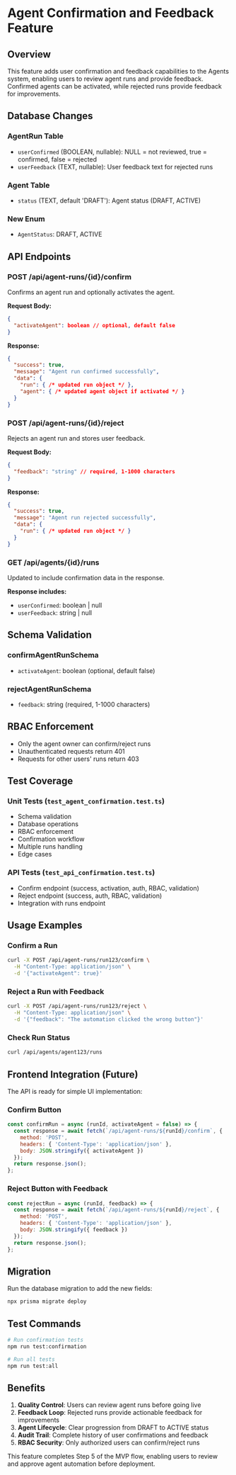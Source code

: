 # Agent Confirmation and Feedback Feature

## Overview

This feature adds user confirmation and feedback capabilities to the Agents system, enabling users to review agent runs and provide feedback. Confirmed agents can be activated, while rejected runs provide feedback for improvements.

## Database Changes

### AgentRun Table
- `userConfirmed` (BOOLEAN, nullable): NULL = not reviewed, true = confirmed, false = rejected
- `userFeedback` (TEXT, nullable): User feedback text for rejected runs

### Agent Table
- `status` (TEXT, default 'DRAFT'): Agent status (DRAFT, ACTIVE)

### New Enum
- `AgentStatus`: DRAFT, ACTIVE

## API Endpoints

### POST /api/agent-runs/{id}/confirm
Confirms an agent run and optionally activates the agent.

**Request Body:**
```json
{
  "activateAgent": boolean // optional, default false
}
```

**Response:**
```json
{
  "success": true,
  "message": "Agent run confirmed successfully",
  "data": {
    "run": { /* updated run object */ },
    "agent": { /* updated agent object if activated */ }
  }
}
```

### POST /api/agent-runs/{id}/reject
Rejects an agent run and stores user feedback.

**Request Body:**
```json
{
  "feedback": "string" // required, 1-1000 characters
}
```

**Response:**
```json
{
  "success": true,
  "message": "Agent run rejected successfully",
  "data": {
    "run": { /* updated run object */ }
  }
}
```

### GET /api/agents/{id}/runs
Updated to include confirmation data in the response.

**Response includes:**
- `userConfirmed`: boolean | null
- `userFeedback`: string | null

## Schema Validation

### confirmAgentRunSchema
- `activateAgent`: boolean (optional, default false)

### rejectAgentRunSchema
- `feedback`: string (required, 1-1000 characters)

## RBAC Enforcement

- Only the agent owner can confirm/reject runs
- Unauthenticated requests return 401
- Requests for other users' runs return 403

## Test Coverage

### Unit Tests (`test_agent_confirmation.test.ts`)
- Schema validation
- Database operations
- RBAC enforcement
- Confirmation workflow
- Multiple runs handling
- Edge cases

### API Tests (`test_api_confirmation.test.ts`)
- Confirm endpoint (success, activation, auth, RBAC, validation)
- Reject endpoint (success, auth, RBAC, validation)
- Integration with runs endpoint

## Usage Examples

### Confirm a Run
```bash
curl -X POST /api/agent-runs/run123/confirm \
  -H "Content-Type: application/json" \
  -d '{"activateAgent": true}'
```

### Reject a Run with Feedback
```bash
curl -X POST /api/agent-runs/run123/reject \
  -H "Content-Type: application/json" \
  -d '{"feedback": "The automation clicked the wrong button"}'
```

### Check Run Status
```bash
curl /api/agents/agent123/runs
```

## Frontend Integration (Future)

The API is ready for simple UI implementation:

### Confirm Button
```javascript
const confirmRun = async (runId, activateAgent = false) => {
  const response = await fetch(`/api/agent-runs/${runId}/confirm`, {
    method: 'POST',
    headers: { 'Content-Type': 'application/json' },
    body: JSON.stringify({ activateAgent })
  });
  return response.json();
};
```

### Reject Button with Feedback
```javascript
const rejectRun = async (runId, feedback) => {
  const response = await fetch(`/api/agent-runs/${runId}/reject`, {
    method: 'POST',
    headers: { 'Content-Type': 'application/json' },
    body: JSON.stringify({ feedback })
  });
  return response.json();
};
```

## Migration

Run the database migration to add the new fields:

```bash
npx prisma migrate deploy
```

## Test Commands

```bash
# Run confirmation tests
npm run test:confirmation

# Run all tests
npm run test:all
```

## Benefits

1. **Quality Control**: Users can review agent runs before going live
2. **Feedback Loop**: Rejected runs provide actionable feedback for improvements
3. **Agent Lifecycle**: Clear progression from DRAFT to ACTIVE status
4. **Audit Trail**: Complete history of user confirmations and feedback
5. **RBAC Security**: Only authorized users can confirm/reject runs

This feature completes Step 5 of the MVP flow, enabling users to review and approve agent automation before deployment.
